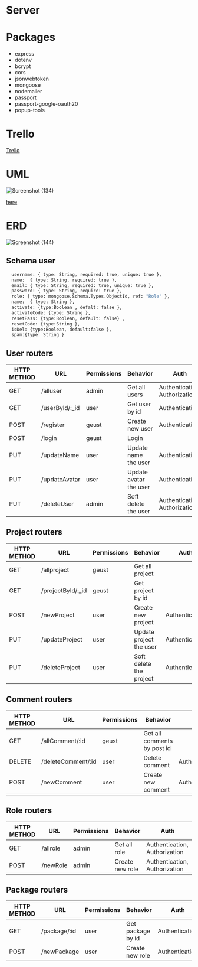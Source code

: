 # Server

# Packages

- express
- dotenv
- bcrypt
- cors
- jsonwebtoken
- mongoose
- nodemailer
- passport
- passport-google-oauth20
- popup-tools

# Trello

[Trello](https://trello.com/b/I4xUaGQ9/mp-project-abdullah)

# UML

![Screenshot (134)](https://user-images.githubusercontent.com/92247941/146356877-fca77ef3-452f-48de-9d7b-fcc1d3b48e5f.png)

[here](https://drive.google.com/file/d/1CzUcRdSd1-91CtpPpF_AEq5frq5_CaT2/view?usp=sharing)

# ERD

![Screenshot (144)](https://user-images.githubusercontent.com/92247941/146668505-b35da740-6c0c-4996-a4d1-b698900dc42b.png)

## Schema user

```bash
  username: { type: String, required: true, unique: true },
  name:  { type: String, required: true },
  email: { type: String, required: true, unique: true },
  password: { type: String, require: true },
  role: { type: mongoose.Schema.Types.ObjectId, ref: "Role" },
  name:  { type: String },
  activate: {type:Boolean , defalt: false },
  activateCode: {type: String },
  resetPass: {type:Boolean, default: false} ,
  resetCode: {type:String },
  isDel: {type:Boolean, default:false },
  spam:{type: String }
```

## User routers

| HTTP METHOD | URL             | Permissions | Behavior               | Auth                          |
| ----------- | --------------- | ----------- | ---------------------- | ----------------------------- |
| GET         | /alluser        | admin       | Get all users          | Authentication, Authorization |
| GET         | /userById/:\_id | user        | Get user by id         | Authentication                |
| POST        | /register       | geust       | Create new user        | Authentication                |
| POST        | /login          | geust       | Login                  |                               |
| PUT         | /updateName     | user        | Update name the user   | Authentication                |
| PUT         | /updateAvatar   | user        | Update avatar the user | Authentication                |
| PUT         | /deleteUser     | admin       | Soft delete the user   | Authentication, Authorization |

## Project routers

| HTTP METHOD | URL                | Permissions | Behavior                | Auth           |
| ----------- | ------------------ | ----------- | ----------------------- | -------------- |
| GET         | /allproject        | geust       | Get all project         |                |
| GET         | /projectById/:\_id | geust       | Get project by id       |                |
| POST        | /newProject        | user        | Create new project      | Authentication |
| PUT         | /updateProject     | user        | Update project the user | Authentication |
| PUT         | /deleteProject     | user        | Soft delete the project | Authentication |

## Comment routers

| HTTP METHOD | URL                | Permissions | Behavior                    | ِAuth          |
| ----------- | ------------------ | ----------- | --------------------------- | -------------- |
| GET         | /allComment/:id    | geust       | Get all comments by post id |                |
| DELETE      | /deleteComment/:id | user        | Delete comment              | Authentication |
| POST        | /newComment        | user        | Create new comment          | Authentication |

## Role routers

| HTTP METHOD | URL      | Permissions | Behavior        | Auth                          |
| ----------- | -------- | ----------- | --------------- | ----------------------------- |
| GET         | /allrole | admin       | Get all role    | Authentication, Authorization |
| POST        | /newRole | admin       | Create new role | Authentication, Authorization |

## Package routers

| HTTP METHOD | URL          | Permissions | Behavior          | Auth           |
| ----------- | ------------ | ----------- | ----------------- | -------------- |
| GET         | /package/:id | user        | Get package by id | Authentication |
| POST        | /newPackage  | user        | Create new role   | Authentication |
